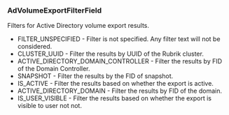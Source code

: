### AdVolumeExportFilterField
Filters for Active Directory volume export results.

- FILTER_UNSPECIFIED - Filter is not specified. Any filter text will
not be considered.
- CLUSTER_UUID - Filter the results by UUID of the Rubrik cluster.
- ACTIVE_DIRECTORY_DOMAIN_CONTROLLER - Filter the results by FID of the Domain Controller.
- SNAPSHOT - Filter the results by the FID of snapshot.
- IS_ACTIVE - Filter the results based on whether the export is
 active.
- ACTIVE_DIRECTORY_DOMAIN - Filter the results by FID of the domain.
- IS_USER_VISIBLE - Filter the results based on whether the export is visible
 to user not not.
